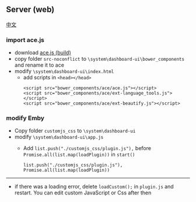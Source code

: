 ## Server (web)

[中文](README.md)
### import ace.js
- download [ace.js (build)](https://github.com/ajaxorg/ace-builds/archive/refs/heads/master.zip)
- copy folder `src-noconflict` to `\system\dashboard-ui\bower_components` and rename it to ace
- modify `\system\dashboard-ui\index.html`
  - add scripts in `<head></head>`
    ```
    <script src="bower_components/ace/ace.js"></script>
    <script src="bower_components/ace/ext-language_tools.js"></script>
    <script src="bower_components/ace/ext-beautify.js"></script>
    ``` 
### modify Emby
- Copy folder `customjs_css` to `\system\dashboard-ui`
- modify `\system\dashboard-ui\app.js`
  - Add `list.push("./customjs_css/plugin.js"),` before `Promise.all(list.map(loadPlugin))` in `start()`
  
    ```
    list.push("./customjs_css/plugin.js"),
    Promise.all(list.map(loadPlugin))
    ```
***
- if there was a loading error, delete `loadCustom();` in `plugin.js` and restart. You can edit custom JavaScript or Css after then